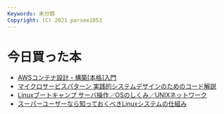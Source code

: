 ```yaml
---
Keywords: 未分類
Copyright: (C) 2021 parsee1053
---
```


# 今日買った本

* [AWSコンテナ設計・構築[本格]入門](https://www.sbcr.jp/product/4815607654/)
* [マイクロサービスパターン 実践的システムデザインのためのコード解説](https://book.impress.co.jp/books/1118101063)
* [Linuxブートキャンプ サーバ操作／OSのしくみ／UNIXネットワーク](https://gihyo.jp/book/2022/978-4-297-12683-4)
* [スーパーユーザーなら知っておくべきLinuxシステムの仕組み](https://book.impress.co.jp/books/1121101019)
